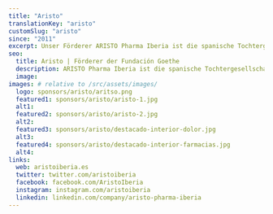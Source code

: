 ```yaml
---
title: "Aristo"
translationKey: "aristo"
customSlug: "aristo"
since: "2011"
excerpt: Unser Förderer ARISTO Pharma Iberia ist die spanische Tochtergesellschaft der deutschen Unternehmensgruppe Aristo Pharma GmbH mit langjähriger Erfahrung in der Pharmabranche und Sitz in Berlin.
seo:
  title: Aristo | Förderer der Fundación Goethe
  description: ARISTO Pharma Iberia ist die spanische Tochtergesellschaft der deutschen Unternehmensgruppe Aristo Pharma GmbH mit langjähriger Erfahrung in der Pharmabranche und Sitz in Berlin.
  image:
images: # relative to /src/assets/images/
  logo: sponsors/aristo/aritso.png
  featured1: sponsors/aristo/aristo-1.jpg
  alt1:
  featured2: sponsors/aristo/aristo-2.jpg
  alt2:
  featured3: sponsors/aristo/destacado-interior-dolor.jpg
  alt3:
  featured4: sponsors/aristo/destacado-interior-farmacias.jpg
  alt4:
links:
  web: aristoiberia.es
  twitter: twitter.com/aristoiberia
  facebook: facebook.com/AristoIberia
  instagram: instagram.com/aristoiberia
  linkedin: linkedin.com/company/aristo-pharma-iberia
---
```

